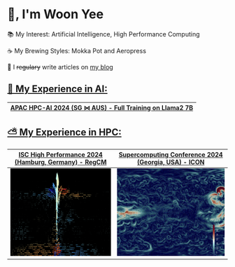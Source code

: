 # 👋, I'm Woon Yee

📚 My Interest: Artificial Intelligence, High Performance Computing

☕ My Brewing Styles: Mokka Pot and Aeropress

📝 I <del>regulary</del> write articles on <a href="https://woonyee28.github.io/">my blog

## 🤖 My Experience in AI:
| APAC HPC-AI 2024 (SG ⋈ AUS) - Full Training on Llama2 7B | 
| :--: |

## ⛅ My Experience in HPC:
| ISC High Performance 2024 (Hamburg, Germany) - RegCM | Supercomputing Conference 2024 (Georgia, USA) - ICON |
| :--: | :--: |
| <img src="./REGCM.png" width="500" height="200"> | <img src="./ICON.png" width="500" height="200"> |

